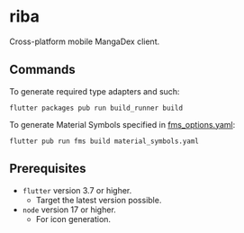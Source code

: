 # riba

Cross-platform mobile MangaDex client.

## Commands

To generate required type adapters and such:
```
flutter packages pub run build_runner build
```

To generate Material Symbols specified in [fms_options.yaml](./fms_options.yaml):
```
flutter pub run fms build material_symbols.yaml
```

## Prerequisites

- `flutter` version 3.7 or higher.
    - Target the latest version possible.
- `node` version 17 or higher.
    - For icon generation.

